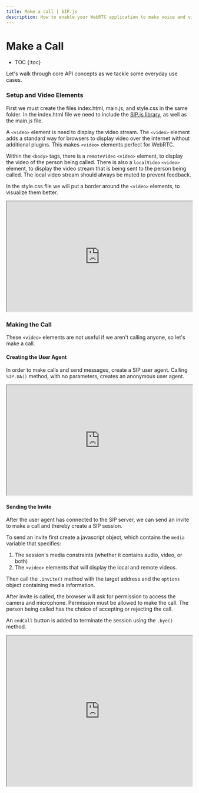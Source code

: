 ```yaml
---
title: Make a call | SIP.js
description: How to enable your WebRTC application to make voice and video calls and render the video via HTML5 video elements.
---
```


# Make a Call

* TOC
{:toc}

Let's walk through core API concepts as we tackle some everyday use cases.


### Setup and Video Elements

First we must create the files index.html, main.js, and style.css in the same folder.  In the index.html file we need to include the [SIP.js library](/download/), as well as the main.js file.  

A `<video>` element is need to display the video stream.  The `<video>` element adds a standard way for browsers to display video over the internet without additional plugins. This makes `<video>` elements perfect for WebRTC. 

Within the `<body>` tags, there is a `remoteVideo` `<video>` element, to display the video of the person being called.  There is also a `localVideo` `<video>` element, to display the video stream that is being sent to the person being called.  The local video stream should always be muted to prevent feedback.

In the style.css file we will put a border around the `<video>` elements, to visualize them better.

<iframe
  style="width: 100%; height: 300px"
  src="http://jsfiddle.net/OnSIP/BLBKL/embedded/html,js,css,result/">
</iframe>

### Making the Call

These `<video>` elements are not useful if we aren't calling anyone, so let's make a call.

#### Creating the User Agent

In order to make calls and send messages, create a SIP user agent.  Calling `SIP.UA()` method, with no parameters, creates an anonymous user agent.

<iframe
  style="width: 100%; height: 300px"
  src="http://jsfiddle.net/OnSIP/R4FHe/embedded/js,html,css,result/">
</iframe>


#### Sending the Invite


After the user agent has connected to the SIP server, we can send an invite to make a call and thereby create a SIP session.

To send an invite first create a javascript object, which contains the `media` variable that specifies:

1. The session's media constraints (whether it contains audio, video, or both)
2. The `<video>` elements that will display the local and remote videos.

Then call the `.invite()` method with the target address and the `options` object containing media information.

After invite is called, the browser will ask for permission to access the camera and microphone.  Permission must be allowed to make the call.  The person being called has the choice of accepting or rejecting the call.  

An `endCall` button is added to terminate the session using the `.bye()` method.

<iframe
  style="width: 100%; height: 410px"
  src="http://jsfiddle.net/OnSIP/W93H6/embedded/js,html,css,result/">
</iframe>
